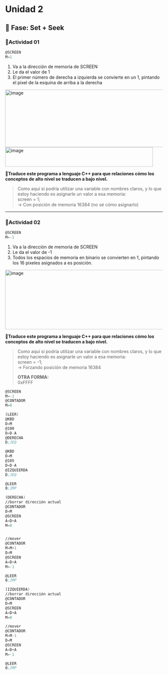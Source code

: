 # Unidad 2

## 🔎 Fase: Set + Seek

### 📝Actividad 01  

```programa.asm
@SCREEN
M=1
```
1. Va a la dirección de memoria de SCREEN
2. Le da el valor de 1
3. El primer número de derecha a izquierda se convierte en un 1, pintando el pixel de la esquina de arriba a la derecha
<img width="1159" height="184" alt="image" src="https://github.com/user-attachments/assets/862436d3-285a-43be-ad1b-1ba319dc0a52" />
<img width="472" height="62" alt="image" src="https://github.com/user-attachments/assets/6fc229c1-ff97-4d41-9db0-58df51a4a575" />
  
**🌱Traduce este programa a lenguaje C++ para que relaciones cómo los conceptos de alto nivel se traducen a bajo nivel.**
> Como aquí sí podría utilizar una variable con nombres claros, y lo que estoy haciendo es asignarle un valor a esa memoria:  
> screen = 1;  
> -> Con posición de memoria 16384 (no sé cómo asignarlo)  
___

### 📝Actividad 02  

```programa.asm
@SCREEN
M=-1
```
1. Va a la dirección de memoria de SCREEN
2. Le da el valor de -1
3. Todos los espacios de memoria en binario se convierten en 1, pintando los 16 pixeles asignados a es posición.
<img width="1366" height="190" alt="image" src="https://github.com/user-attachments/assets/e89fd724-328d-42d9-a525-b7f6e4f57ec8" />
  
**🌱Traduce este programa a lenguaje C++ para que relaciones cómo los conceptos de alto nivel se traducen a bajo nivel.**
> Como aquí sí podría utilizar una variable con nombres claros, y lo que estoy haciendo es asignarle un valor a esa memoria:  
> screen = -1;  
> -> Forzando posición de memoria 16384
>  
> **OTRA FORMA:**  
> 0xFFFF




```programa2.asm
@SCREEN
M=-1
@CONTADOR
M=0

(LEER)
@KBD
D=M
@100
D=D-A
@DERECHA
D;JEQ

@KBD
D=M
@105
D=D-A
@IZQUIERDA
D;JEQ

@LEER
0;JMP

(DERECHA)
//borrar dirección actual
@CONTADOR
D=M
@SCREEN
A=D+A
M=0


//mover
@CONTADOR
M=M+1
D=M
@SCREEN
A=D+A
M=-1

@LEER
0;JMP

(IZQUIERDA)
//borrar dirección actual
@CONTADOR
D=M
@SCREEN
A=D+A
M=0

//mover
@CONTADOR
M=M-1
D=M
@SCREEN
A=D+A
M=-1

@LEER
0;JMP
```
